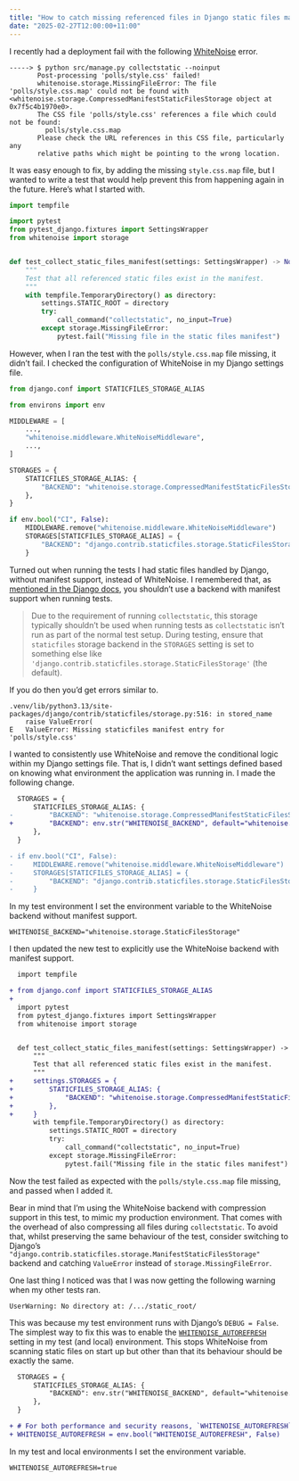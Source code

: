 ```yaml
---
title: "How to catch missing referenced files in Django static files manifest"
date: "2025-02-27T12:00:00+11:00"
---
```


I recently had a deployment fail with the following [WhiteNoise](https://whitenoise.readthedocs.io/en/stable/) error.

```text
-----> $ python src/manage.py collectstatic --noinput
       Post-processing 'polls/style.css' failed!
       whitenoise.storage.MissingFileError: The file 'polls/style.css.map' could not be found with <whitenoise.storage.CompressedManifestStaticFilesStorage object at 0x7f5c4b1970e0>.
       The CSS file 'polls/style.css' references a file which could not be found:
         polls/style.css.map
       Please check the URL references in this CSS file, particularly any
       relative paths which might be pointing to the wrong location.
```

It was easy enough to fix, by adding the missing `style.css.map` file, but I wanted to write a test that would help prevent this from happening again in the future. Here’s what I started with.

```python
import tempfile

import pytest
from pytest_django.fixtures import SettingsWrapper
from whitenoise import storage


def test_collect_static_files_manifest(settings: SettingsWrapper) -> None:
    """
    Test that all referenced static files exist in the manifest.
    """
    with tempfile.TemporaryDirectory() as directory:
        settings.STATIC_ROOT = directory
        try:
            call_command("collectstatic", no_input=True)
        except storage.MissingFileError:
            pytest.fail("Missing file in the static files manifest")
```

However, when I ran the test with the `polls/style.css.map` file missing, it didn’t fail. I checked the configuration of WhiteNoise in my Django settings file.

```python
from django.conf import STATICFILES_STORAGE_ALIAS

from environs import env

MIDDLEWARE = [
    ...,
    "whitenoise.middleware.WhiteNoiseMiddleware",
    ...,
]

STORAGES = {
    STATICFILES_STORAGE_ALIAS: {
        "BACKEND": "whitenoise.storage.CompressedManifestStaticFilesStorage",
    },
}

if env.bool("CI", False):
    MIDDLEWARE.remove("whitenoise.middleware.WhiteNoiseMiddleware")
    STORAGES[STATICFILES_STORAGE_ALIAS] = {
        "BACKEND": "django.contrib.staticfiles.storage.StaticFilesStorage",
    }
```

Turned out when running the tests I had static files handled by Django, without manifest support, instead of WhiteNoise. I remembered that, as [mentioned in the Django docs](https://docs.djangoproject.com/en/5.1/ref/contrib/staticfiles/#django.contrib.staticfiles.storage.ManifestStaticFilesStorage.manifest_strict), you shouldn’t use a backend with manifest support when running tests.

<!-- vale off -->

> Due to the requirement of running `collectstatic`, this storage typically shouldn’t be used when running tests as `collectstatic` isn’t run as part of the normal test setup. During testing, ensure that `staticfiles` storage backend in the `STORAGES` setting is set to something else like `'django.contrib.staticfiles.storage.StaticFilesStorage'` (the default).

<!-- vale on -->

If you do then you’d get errors similar to.

```text
.venv/lib/python3.13/site-packages/django/contrib/staticfiles/storage.py:516: in stored_name
    raise ValueError(
E   ValueError: Missing staticfiles manifest entry for 'polls/style.css'
```

I wanted to consistently use WhiteNoise and remove the conditional logic within my Django settings file. That is, I didn’t want settings defined based on knowing what environment the application was running in. I made the following change.

```diff
  STORAGES = {
      STATICFILES_STORAGE_ALIAS: {
-         "BACKEND": "whitenoise.storage.CompressedManifestStaticFilesStorage",
+         "BACKEND": env.str("WHITENOISE_BACKEND", default="whitenoise.storage.CompressedManifestStaticFilesStorage"),
      },
  }

- if env.bool("CI", False):
-     MIDDLEWARE.remove("whitenoise.middleware.WhiteNoiseMiddleware")
-     STORAGES[STATICFILES_STORAGE_ALIAS] = {
-         "BACKEND": "django.contrib.staticfiles.storage.StaticFilesStorage",
-     }
```

In my test environment I set the environment variable to the WhiteNoise backend without manifest support.

```text
WHITENOISE_BACKEND="whitenoise.storage.StaticFilesStorage"
```

I then updated the new test to explicitly use the WhiteNoise backend with manifest support.

```diff
  import tempfile

+ from django.conf import STATICFILES_STORAGE_ALIAS
+
  import pytest
  from pytest_django.fixtures import SettingsWrapper
  from whitenoise import storage


  def test_collect_static_files_manifest(settings: SettingsWrapper) -> None:
      """
      Test that all referenced static files exist in the manifest.
      """
+     settings.STORAGES = {
+         STATICFILES_STORAGE_ALIAS: {
+             "BACKEND": "whitenoise.storage.CompressedManifestStaticFilesStorage",
+         },
+     }
      with tempfile.TemporaryDirectory() as directory:
          settings.STATIC_ROOT = directory
          try:
              call_command("collectstatic", no_input=True)
          except storage.MissingFileError:
              pytest.fail("Missing file in the static files manifest")
```

Now the test failed as expected with the `polls/style.css.map` file missing, and passed when I added it.

Bear in mind that I’m using the WhiteNoise backend with compression support in this test, to mimic my production environment. That comes with the overhead of also compressing all files during `collectstatic`. To avoid that, whilst preserving the same behaviour of the test, consider switching to Django’s `"django.contrib.staticfiles.storage.ManifestStaticFilesStorage"` backend and catching `ValueError` instead of `storage.MissingFileError`.

One last thing I noticed was that I was now getting the following warning when my other tests ran.

```text
UserWarning: No directory at: /.../static_root/
```

This was because my test environment runs with Django’s `DEBUG = False`. The simplest way to fix this was to enable the [`WHITENOISE_AUTOREFRESH`](https://whitenoise.readthedocs.io/en/stable/django.html#whitenoise-makes-my-tests-run-slow) setting in my test (and local) environment. This stops WhiteNoise from scanning static files on start up but other than that its behaviour should be exactly the same.

```diff
  STORAGES = {
      STATICFILES_STORAGE_ALIAS: {
          "BACKEND": env.str("WHITENOISE_BACKEND", default="whitenoise.storage.CompressedManifestStaticFilesStorage"),
      },
  }

+ # For both performance and security reasons, `WHITENOISE_AUTOREFRESH` should not be used in production.
+ WHITENOISE_AUTOREFRESH = env.bool("WHITENOISE_AUTOREFRESH", False)
```

In my test and local environments I set the environment variable.

```text
WHITENOISE_AUTOREFRESH=true
```
